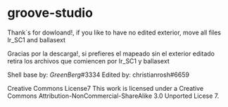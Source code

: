 # groove-studio

Thank´s for dowloand!, if you like to have no edited exterior, move all files Ir_SC1 and ballasext

Gracias por la descarga!, si prefieres el mapeado sin el exterior editado retira los archivos que comiencen por Ir_SC1 y ballasext


Shell base by: _GreenBerg_#3334
Edited by: christianrosh#6659

Creative Commons License7
This work is licensed under a Creative Commons Attribution-NonCommercial-ShareAlike 3.0 Unported Licese 7.
